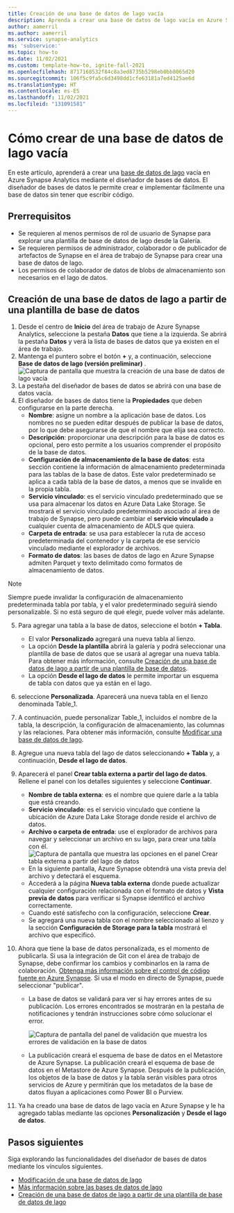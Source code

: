 ```yaml
---
title: Creación de una base de datos de lago vacía
description: Aprenda a crear una base de datos de lago vacía en Azure Synapse Analytics que se pueda agregar fácilmente.
author: aamerril
ms.author: aamerril
ms.service: synapse-analytics
ms: 'subservice:'
ms.topic: how-to
ms.date: 11/02/2021
ms.custom: template-how-to, ignite-fall-2021
ms.openlocfilehash: 8717168532f84c8a3ed8735b5298eb0bb8065d20
ms.sourcegitcommit: 106f5c9fa5c6d3498dd1cfe63181a7ed4125ae6d
ms.translationtype: HT
ms.contentlocale: es-ES
ms.lasthandoff: 11/02/2021
ms.locfileid: "131091581"
---
```

# <a name="how-to-create-an-empty-lake-database"></a>Cómo crear de una base de datos de lago vacía

En este artículo, aprenderá a crear una [base de datos de lago](./concepts-lake-database.md) vacía en Azure Synapse Analytics mediante el diseñador de bases de datos. El diseñador de bases de datos le permite crear e implementar fácilmente una base de datos sin tener que escribir código. 

## <a name="prerequisites"></a>Prerrequisitos

- Se requieren al menos permisos de rol de usuario de Synapse para explorar una plantilla de base de datos de lago desde la Galería.
- Se requieren permisos de administrador, colaborador o de publicador de artefactos de Synapse en el área de trabajo de Synapse para crear una base de datos de lago.
- Los permisos de colaborador de datos de blobs de almacenamiento son necesarios en el lago de datos.

## <a name="create-lake-database-from-database-template"></a>Creación de una base de datos de lago a partir de una plantilla de base de datos
1. Desde el centro de **Inicio** del área de trabajo de Azure Synapse Analytics, seleccione la pestaña **Datos** que tiene a la izquierda. Se abrirá la pestaña **Datos** y verá la lista de bases de datos que ya existen en el área de trabajo.
2. Mantenga el puntero sobre el botón **+** y, a continuación, seleccione **Base de datos de lago (versión preliminar)** .
![Captura de pantalla que muestra la creación de una base de datos de lago vacía](./media/create-empty-lake-database/create-empty-lakedb.png)
3. La pestaña del diseñador de bases de datos se abrirá con una base de datos vacía.
4. El diseñador de bases de datos tiene la **Propiedades** que deben configurarse en la parte derecha.
    - **Nombre**: asigne un nombre a la aplicación base de datos. Los nombres no se pueden editar después de publicar la base de datos, por lo que debe asegurarse de que el nombre que elija sea correcto.
    - **Descripción**: proporcionar una descripción para la base de datos es opcional, pero esto permite a los usuarios comprender el propósito de la base de datos.
    - **Configuración de almacenamiento de la base de datos**: esta sección contiene la información de almacenamiento predeterminada para las tablas de la base de datos. Este valor predeterminado se aplica a cada tabla de la base de datos, a menos que se invalide en la propia tabla.
    - **Servicio vinculado**: es el servicio vinculado predeterminado que se usa para almacenar los datos en Azure Data Lake Storage.  Se mostrará el servicio vinculado predeterminado asociado al área de trabajo de Synapse, pero puede cambiar el **servicio vinculado** a cualquier cuenta de almacenamiento de ADLS que quiera. 
    - **Carpeta de entrada**: se usa para establecer la ruta de acceso predeterminada del contenedor y la carpeta de ese servicio vinculado mediante el explorador de archivos.
    - **Formato de datos**: las bases de datos de lago en Azure Synapse admiten Parquet y texto delimitado como formatos de almacenamiento de datos.

> [!NOTE]
> Siempre puede invalidar la configuración de almacenamiento predeterminada tabla por tabla, y el valor predeterminado seguirá siendo personalizable. Si no está seguro de qué elegir, puede volver más adelante.
 
5. Para agregar una tabla a la base de datos, seleccione el botón **+ Tabla**. 
    - El valor **Personalizado** agregará una nueva tabla al lienzo.
    - La opción **Desde la plantilla** abrirá la galería y podrá seleccionar una plantilla de base de datos que se usará al agregar una nueva tabla. Para obtener más información, consulte [Creación de una base de datos de lago a partir de una plantilla de base de datos](./create-lake-database-from-lake-database-templates.md).
    - La opción **Desde el lago de datos** le permite importar un esquema de tabla con datos que ya están en el lago.
6. seleccione **Personalizada**. Aparecerá una nueva tabla en el lienzo denominada Table_1.
7. A continuación, puede personalizar Table_1, incluidos el nombre de la tabla, la descripción, la configuración de almacenamiento, las columnas y las relaciones. Para obtener más información, consulte [Modificar una base de datos de lago](./modify-lake-database.md).
8. Agregue una nueva tabla del lago de datos seleccionando **+ Tabla** y, a continuación, **Desde el lago de datos**.
9. Aparecerá el panel **Crear tabla externa a partir del lago de datos**. Rellene el panel con los detalles siguientes y seleccione **Continuar**.
    - **Nombre de tabla externa**: es el nombre que quiere darle a la tabla que está creando.
    - **Servicio vinculado**: es el servicio vinculado que contiene la ubicación de Azure Data Lake Storage donde reside el archivo de datos.
    - **Archivo o carpeta de entrada**: use el explorador de archivos para navegar y seleccionar un archivo en su lago, para crear una tabla con él.
![Captura de pantalla que muestra las opciones en el panel Crear tabla externa a partir del lago de datos](./media/create-empty-lake-database/create-from-lake.png)
    - En la siguiente pantalla, Azure Synapse obtendrá una vista previa del archivo y detectará el esquema.
    - Accederá a la página **Nueva tabla externa** donde puede actualizar cualquier configuración relacionada con el formato de datos y **Vista previa de datos** para verificar si Synapse identificó el archivo correctamente.
    - Cuando esté satisfecho con la configuración, seleccione **Crear**.
    - Se agregará una nueva tabla con el nombre seleccionado al lienzo y la sección **Configuración de Storage para la tabla** mostrará el archivo que especificó.
    
10. Ahora que tiene la base de datos personalizada, es el momento de publicarla. Si usa la integración de Git con el área de trabajo de Synapse, debe confirmar los cambios y combinarlos en la rama de colaboración. [Obtenga más información sobre el control de código fuente en Azure Synapse](././cicd/../../cicd/source-control.md). Si usa el modo en directo de Synapse, puede seleccionar "publicar".
    - La base de datos se validará para ver si hay errores antes de su publicación. Los errores encontrados se mostrarán en la pestaña de notificaciones y tendrán instrucciones sobre cómo solucionar el error.
    
       ![Captura de pantalla del panel de validación que muestra los errores de validación en la base de datos](./media/create-empty-lake-database/validation-error.png)
    - La publicación creará el esquema de base de datos en el Metastore de Azure Synapse. La publicación creará el esquema de base de datos en el Metastore de Azure Synapse. Después de la publicación, los objetos de la base de datos y la tabla serán visibles para otros servicios de Azure y permitirán que los metadatos de la base de datos fluyan a aplicaciones como Power BI o Purview.

11. Ya ha creado una base de datos de lago vacía en Azure Synapse y le ha agregado tablas mediante las opciones **Personalización** y **Desde el lago de datos**.

## <a name="next-steps"></a>Pasos siguientes

Siga explorando las funcionalidades del diseñador de bases de datos mediante los vínculos siguientes. 
- [Modificación de una base de datos de lago](./modify-lake-database.md)
- [Más información sobre las bases de datos de lago](./concepts-lake-database.md)
- [Creación de una base de datos de lago a partir de una plantilla de base de datos de lago](./create-lake-database-from-lake-database-templates.md)
